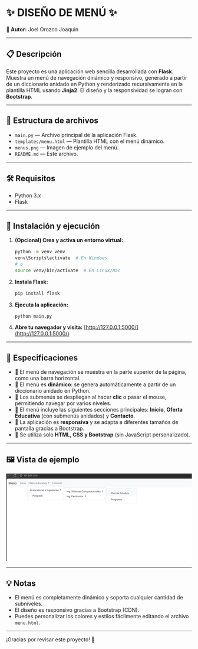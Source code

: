 # ✨ DISEÑO DE MENÚ ✨

**👤 Autor:** Joel Orozco Joaquin

---

## 📋 Descripción
Este proyecto es una aplicación web sencilla desarrollada con **Flask**. Muestra un menú de navegación dinámico y responsivo, generado a partir de un diccionario anidado en Python y renderizado recursivamente en la plantilla HTML usando **Jinja2**. El diseño y la responsividad se logran con **Bootstrap**.

---

## 📁 Estructura de archivos
- `main.py` — Archivo principal de la aplicación Flask.
- `templates/menu.html` — Plantilla HTML con el menú dinámico.
- `menus.png` — Imagen de ejemplo del menú.
- `README.md` — Este archivo.

---

## 🛠️ Requisitos
- Python 3.x
- Flask

---

## 🚀 Instalación y ejecución
1. **(Opcional) Crea y activa un entorno virtual:**
   ```bash
   python -m venv venv
   venv\Scripts\activate  # En Windows
   # o
   source venv/bin/activate  # En Linux/Mac
   ```
2. **Instala Flask:**
   ```bash
   pip install flask
   ```
3. **Ejecuta la aplicación:**
   ```bash
   python main.py
   ```
4. **Abre tu navegador y visita:**
   [http://127.0.0.1:5000/](http://127.0.0.1:5000/)

---

## 📝 Especificaciones
- 📌 El menú de navegación se muestra en la parte superior de la página, como una barra horizontal.
- 📌 El menú es **dinámico**: se genera automáticamente a partir de un diccionario anidado en Python.
- 📌 Los submenús se despliegan al hacer **clic** o pasar el mouse, permitiendo navegar por varios niveles.
- 📌 El menú incluye las siguientes secciones principales: **Inicio**, **Oferta Educativa** (con submenús anidados) y **Contacto**.
- 📌 La aplicación es **responsiva** y se adapta a diferentes tamaños de pantalla gracias a Bootstrap.
- 📌 Se utiliza solo **HTML, CSS y Bootstrap** (sin JavaScript personalizado).

---

## 🖼️ Vista de ejemplo

![Ejemplo de menú desplegable](menus.png)

---

## 💡 Notas
- El menú es completamente dinámico y soporta cualquier cantidad de subniveles.
- El diseño es responsivo gracias a Bootstrap (CDN).
- Puedes personalizar los colores y estilos fácilmente editando el archivo `menu.html`.

---

¡Gracias por revisar este proyecto! 🚀
